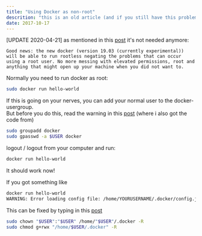 ```yaml
---
title: "Using Docker as non-root"
descrition: "this is an old article (and if you still have this problem, let me know) - the newer version should let you run Docker without beeing root."
date: 2017-10-17
---
```


[UPDATE 2020-04-21] as mentioned in this [post](https://askubuntu.com/a/477554/80388) it's not needed anymore:
```
Good news: the new docker (version 19.03 (currently experimental)) will be able to run rootless negating the problems that can occur using a root user. No more messing with elevated permissions, root and anything that might open up your machine when you did not want to.
```

Normally you need to run docker as root:
```bash
sudo docker run hello-world
```
If this is going on your nerves, you can add your normal user to the docker-usergroup.    
But before you do this, read the warning in this [post](https://askubuntu.com/a/477554/80388) (where i also got the code from)

```bash
sudo groupadd docker
sudo gpasswd -a $USER docker
```

logout / logout from your computer and run:
```bash
docker run hello-world
```
It should work now!

If you got something like
```bash
docker run hello-world
WARNING: Error loading config file: /home/YOURUSERNAME/.docker/config.json - stat /home/YOURUSERNAME/.docker/config.json: permission denied
```
This can be fixed by typing in this [post](https://askubuntu.com/a/747783/80388)  
```bash
sudo chown "$USER":"$USER" /home/"$USER"/.docker -R
sudo chmod g+rwx "/home/$USER/.docker" -R
```
